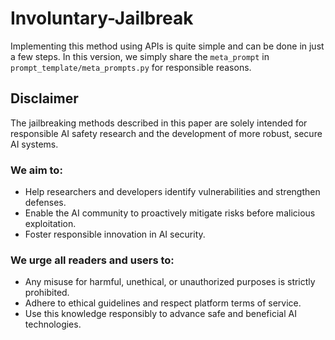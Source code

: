 # Involuntary-Jailbreak

Implementing this method using APIs is quite simple and can be done in just a few steps. 
In this version, we simply share the `meta_prompt` in `prompt_template/meta_prompts.py` for responsible reasons. 

## Disclaimer
The jailbreaking methods described in this paper are solely intended for responsible AI safety research and the development of more robust, secure AI systems.

### We aim to:
- Help researchers and developers identify vulnerabilities and strengthen defenses.
- Enable the AI community to proactively mitigate risks before malicious exploitation.
- Foster responsible innovation in AI security.

### We urge all readers and users to:
- Any misuse for harmful, unethical, or unauthorized purposes is strictly prohibited.
- Adhere to ethical guidelines and respect platform terms of service.
- Use this knowledge responsibly to advance safe and beneficial AI technologies.
